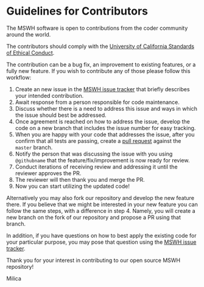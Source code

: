 # Guidelines for Contributors

The MSWH software is open to contributions from the coder community around the world. 

The contributors should comply with the 
[University of California Standards of Ethical Conduct](https://policy.ucop.edu/doc/1100172/EthicalValuesandConduct).

The contribution can be a bug fix, an improvement to existing features, or a fully new feature. If you wish to contribute any of those please follow this workflow:

1. Create an new issue in the [MSWH issue tracker](https://github.com/LBNL-ETA/MSWH/issues) that briefly describes your intended contribution.
1. Await response from a person responsible for code maintenance.
1. Discuss whether there is a need to address this issue and ways in which the issue should best be addressed.
1. Once agreement is reached on how to address the issue, develop the code on a new branch that includes the issue number for easy tracking.
1. When you are happy with your code that addresses the issue, after you confirm that all tests are passing, create a [pull request](https://github.com/LBNL-ETA/MSWH/compare) against the `master` branch.
1. Notify the person that was discussing the issue with you using `@githubname` that the feature/fix/improvement is now ready for review.
1. Conduct iterations of receiving review and addressing it until the reviewer approves the PR.
1. The reviewer will then thank you and merge the PR.
1. Now you can start utilizing the updated code!

Alternatively you may also fork our repository and develop the new feature there. If you believe that we might be interested in your new feature you can follow the same steps, with a difference in step 4. Namely, you will create a new branch on the fork of our repository and propose a PR using that branch.

In addition, if you have questions on how to best apply the existing code for your particular purpose, you may pose that question using the [MSWH issue tracker](https://github.com/LBNL-ETA/MSWH/issues).

Thank you for your interest in contributing to our open source MSWH repository!

Milica